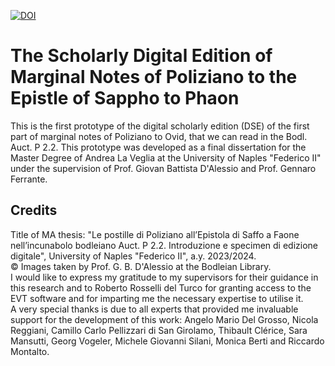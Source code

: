 [![DOI](https://zenodo.org/badge/DOI/10.5281/zenodo.17315767.svg)](https://doi.org/10.5281/zenodo.17315767)
# The Scholarly Digital Edition of Marginal Notes of Poliziano to the Epistle of Sappho to Phaon

This is the first prototype of the digital scholarly edition (DSE) of the first part of marginal notes of Poliziano to Ovid, that we can read in the Bodl. Auct. P 2.2.
This prototype was developed as a final dissertation for the Master Degree of Andrea La Veglia at the University of Naples "Federico II" under the supervision of Prof. Giovan Battista D'Alessio and Prof. Gennaro Ferrante.

## Credits 
Title of MA thesis: "Le postille di Poliziano all’Epistola di Saffo a Faone nell’incunabolo bodleiano Auct. P 2.2. Introduzione e specimen di edizione digitale", University of Naples "Federico II", a.y. 2023/2024.  
© Images taken by Prof. G. B. D'Alessio at the Bodleian Library.  
I would like to express my gratitude to my supervisors for their guidance in this research and to Roberto Rosselli del Turco for granting access to the EVT software and for imparting me the necessary expertise to utilise it.  
A very special thanks is due to all experts that provided me invaluable support for the development of this work: Angelo Mario Del Grosso, Nicola Reggiani, Camillo Carlo Pellizzari di San Girolamo, Thibault Clérice, Sara Mansutti, Georg Vogeler, Michele Giovanni Silani, Monica Berti and Riccardo Montalto.

